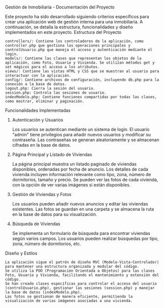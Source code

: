 Gestión de Inmobiliaria - Documentación del Proyecto

Este proyecto ha sido desarrollado siguiendo criterios específicos para crear una aplicación web de gestión interna para una inmobiliaria. A continuación, se detalla la estructura, funcionalidades y diseño implementados en este proyecto.
Estructura del Proyecto

    controllers/: Contiene los controladores de la aplicación, como controller.php que gestiona las operaciones principales y controlUsuario.php que maneja el acceso y autenticación mediante el login.
    models/: Contiene las clases que representan los objetos de la aplicación, como Foto, Usuario y Vivienda. Se utilizan métodos get y set mágicos para el acceso a los atributos.
    views/: Contiene las vistas HTML y CSS que se muestran al usuario para interactuar con la aplicación.
    config/: Contiene archivos de configuración, incluyendo db.php para la conexión a la base de datos.
    logout.php: Cierra la sesión del usuario.
    session.php: Controla las sesiones de usuario.
    indexModelo.php: Contiene funciones compartidas por todas las clases, como mostrar, eliminar y paginación.

Funcionalidades Implementadas
1. Autenticación y Usuarios

    Los usuarios se autentican mediante un sistema de login.
    El usuario "admin" tiene privilegios para añadir nuevos usuarios y modificar su contraseña.
    Las contraseñas se generan aleatoriamente y se almacenan cifradas en la base de datos.

2. Página Principal y Listado de Viviendas

    La página principal muestra un listado paginado de viviendas disponibles, ordenadas por fecha de anuncio.
    Los detalles de cada vivienda incluyen información relevante como tipo, zona, número de dormitorios, tamaño y precio.
    Se pueden ver las fotos de cada vivienda, con la opción de ver varias imágenes si están disponibles.

3. Gestión de Viviendas y Fotos

    Los usuarios pueden añadir nuevos anuncios y editar las viviendas existentes.
    Las fotos se guardan en una carpeta y se almacena la ruta en la base de datos para su visualización.

4. Búsqueda de Viviendas

    Se implementa un formulario de búsqueda para encontrar viviendas según varios campos.
    Los usuarios pueden realizar búsquedas por tipo, zona, número de dormitorios, etc.

Diseño y Estilos

    La aplicación sigue el patrón de diseño MVC (Modelo-Vista-Controlador) para mantener una estructura organizada y modular del código.
    Se utiliza la POO (Programación Orientada a Objetos) para las clases Foto, Usuario y Vivienda, facilitando el mantenimiento y extensión del código.
    Se han creado clases específicas para controlar el acceso del usuario (controlUsuario.php), gestionar las sesiones (session.php) y manejar la base de datos (indexModelo.php).
    Las fotos se gestionan de manera eficiente, permitiendo la visualización de varias imágenes asociadas a una vivienda.
